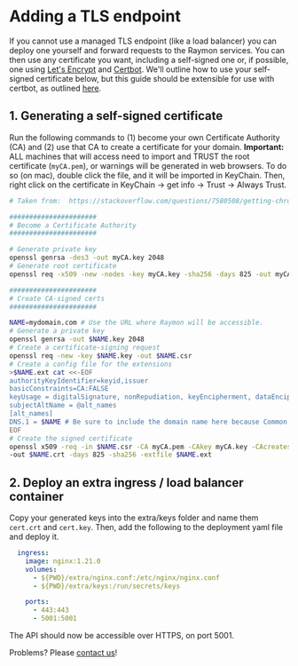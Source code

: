 # Adding a TLS endpoint
If you cannot use a managed TLS endpoint (like a load balancer) you can deploy one yourself and forward requests to the Raymon services. You can then use any certificate you want, including a self-signed one or, if possible, one using [Let's Encrypt](https://letsencrypt.org/) and [Certbot](https://certbot.eff.org/). We'll outline how to use your self-signed certificate below, but this guide should be extensible for use with certbot, as outlined [here](https://dzone.com/articles/nginx-and-https-with-lets-encrypt-certbot-and-cron).

## 1. Generating a self-signed certificate

Run the following commands to (1) become your own Certificate Authority (CA) and (2) use that CA to create a certificate for your domain. 
**Important:** ALL machines that will access need to import and TRUST the root certificate (`myCA.pem`), or warnings will be generated in web browsers. To do so (on mac), double click the file, and it will be imported in KeyChain. Then, right click on the certificate in KeyChain -> get info -> Trust -> Always Trust.

```bash
# Taken from:  https://stackoverflow.com/questions/7580508/getting-chrome-to-accept-self-signed-localhost-certificate

######################
# Become a Certificate Authority
######################

# Generate private key
openssl genrsa -des3 -out myCA.key 2048
# Generate root certificate
openssl req -x509 -new -nodes -key myCA.key -sha256 -days 825 -out myCA.pem

######################
# Create CA-signed certs
######################

NAME=mydomain.com # Use the URL where Raymon will be accessible.
# Generate a private key
openssl genrsa -out $NAME.key 2048
# Create a certificate-signing request
openssl req -new -key $NAME.key -out $NAME.csr
# Create a config file for the extensions
>$NAME.ext cat <<-EOF
authorityKeyIdentifier=keyid,issuer
basicConstraints=CA:FALSE
keyUsage = digitalSignature, nonRepudiation, keyEncipherment, dataEncipherment
subjectAltName = @alt_names
[alt_names]
DNS.1 = $NAME # Be sure to include the domain name here because Common Name is not so commonly honoured by itself
EOF
# Create the signed certificate
openssl x509 -req -in $NAME.csr -CA myCA.pem -CAkey myCA.key -CAcreateserial \
-out $NAME.crt -days 825 -sha256 -extfile $NAME.ext
```

## 2. Deploy an extra ingress / load balancer container

Copy your generated keys into the extra/keys folder and name them `cert.crt` and `cert.key`. Then, add the following to the deployment yaml file and deploy it.

```yaml
  ingress:
    image: nginx:1.21.0
    volumes:
      - ${PWD}/extra/nginx.conf:/etc/nginx/nginx.conf
      - ${PWD}/extra/keys:/run/secrets/keys

    ports:
      - 443:443
      - 5001:5001

```
The API should now be accessible over HTTPS, on port 5001.

Problems? Please [contact us](mailto:hello@raymon.ai)!